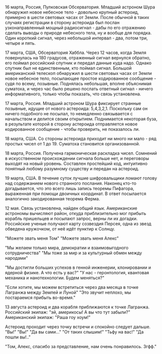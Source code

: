  16 марта, Россия, Пулковская Обсерватория.
Младший астроном Шура обнаружил новое небесное тело - довольно крупный астероид, примерно в шести световых часах от Земли. После обычной в таких случаях регистрации в сторону астероида был послан узконаправленный мощный радиосигнал - дабы по его отражению сделать выводы о природе небесного тела, ну и вообще для порядка. Один короткий сигнал, через небольшой интервал - два, потом три, четыре и пять.

17 марта, США, Обсерватория Хаббла.
Через 12 часов, когда Земля повернулась на 180 градусов, отраженный сигнал вернулся обратно, его поймал российский спутник и передал данные куда надо. Однако спутник был не единственным, кто поймал сигнал.
Большой американский телескоп обнаружил в шести световых часах от Земли новое небесное тело, посылающее простое кодированное сообщение - судя по всему, позывные. Поднялась небольшая, вполне объяснимая суматоха, и через час было решено послать ответный сигнал - ничего информативного, только чтобы показать, что связь установлена.

17 марта, Россия.
Младший астроном Шура фиксирует странные позывные, идущие от нового астероида: 5,4,3,2,1. Поскольку сам он ничего подобного не посылал, то немедленно связывается с начальством и делится своим открытием. Поднимается некоторая буза, в результате которой в сторону астероида отправляется новое кодированное сообщение - чтобы проверить, не показалось ли.

18 марта, США.
Со стороны астероида приходит ни много ни мало - ряд простых чисел от 1 до 19. Суматоха становится организованной.

18 марта, Россия.
Получена гармоническая раскладка чисел. Сомнений в искусственном происхождении сигнала больше нет, и переговоры выходят на новый уровень. Составлен простейший код, интуитивно понятный любому разумному существу и передан на астероид.

19 марта, США.
В течение суток лучшие шифровальщики ломают голову над содержанием нового странного послания. Наконец кто-то догадывается, что это всего лишь запись теоремы Пифагора, выраженная при помощи двоичных координат. В ответ посылается аналогично закодированная теорема Ферма.

12 мая.
Связь установлена, найден общий язык. Американские астрономы вычисляют район, откуда приблизительно мог прибыть корабль пришельцев и посылают запрос, верны ли их догадки. Российские ученые получают карту созвездия Персея, одна из звезд обведена кружочком, от неё идёт пунктир к Солнцу.

"Можете звать меня Том"
"Можете звать меня Алекс"

"Мы желаем только мира, демократии и взаимовыгодного сотрудничества"
"Мы тоже за мир и за культурный обмен между народами"

"Мы достигли больших успехов в генной инженерии, клонировании и ядерной физике. А что есть у вас?"
"У нас - геронтология, квантовая механика и нанотехнологии. Будем меняться?"

"Если хотите, мы можем встретиться через два месяца в точке Лагранжа между Землей и Луной"
"Это звучит неплохо, мы постараемся прибыть во-время."

13 августа астероид и два корабля приближаются к точке Лагранжа.
Российский экипаж: "эй, америкосы! А вы что тут забыли?"
Американский экипаж: "Раша гоу хоум!"

Астероид проходит через точку встречи и спокойно следует дальше.
"Вы!"
"Вы!"
"Да вы сами..."
"От таких слышим!"
"Тьфу на вас!"
"Да пошли вы!.."

"Том, Алекс, спасибо за представление, нам очень понравилось. Згфф."    